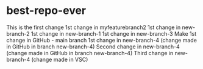 # best-repo-ever
This is the first change
1st change in myfeaturebranch2
1st change in new-branch-2
1st change in new-branch-1
1st change in new-branch-3
Make 1st change in GitHub - main branch
1st change in new-branch-4 (change made in GitHub in branch new-branch-4)
Second change in new-branch-4 (change made in GitHub in branch new-branch-4)
Third change in new-branch-4 (change made in VSC)